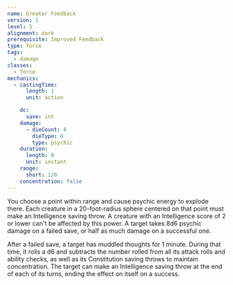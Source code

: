 ```yaml
---
name: Greater Feedback
version: 1
level: 5
alignment: dark
prerequisite: Improved Feedback
type: force
tags:
  - damage
classes:
  - force
mechanics:
  - castingTime:
      length: 1
      unit: action

    dc:
      save: int
    damage:
      - dieCount: 8
        dieType: 6
        type: psychic
    duration:
      length: 0
      unit: instant
    range:
      short: 120
    concentration: false
---
```

You choose a point within range and cause psychic energy to explode there. Each creature in a 20-foot-radius sphere centered on that point must make an Intelligence saving throw. A creature with an Intelligence score of 2 or lower can't be affected by this power. A target takes 8d6 psychic damage on a failed save, or half as much damage on a successful one.

After a failed save, a target has muddled thoughts for 1 minute. During that time, it rolls a d6 and subtracts the number rolled from all its attack rolls and ability checks, as well as its Constitution saving throws to maintain concentration. The target can make an Intelligence saving throw at the end of each of its turns, ending the effect on itself on a success.
    